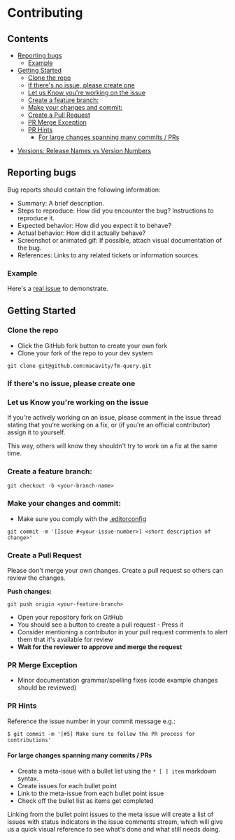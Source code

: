 # Contributing
<!-- START doctoc generated TOC please keep comment here to allow auto update -->
<!-- DON'T EDIT THIS SECTION, INSTEAD RE-RUN doctoc TO UPDATE -->
## Contents

- [Reporting bugs](#reporting-bugs)
  - [Example](#example)
- [Getting Started](#getting-started)
  - [Clone the repo](#clone-the-repo)
  - [If there's no issue, please create one](#if-theres-no-issue-please-create-one)
  - [Let us Know you're working on the issue](#let-us-know-youre-working-on-the-issue)
  - [Create a feature branch:](#create-a-feature-branch)
  - [Make your changes and commit:](#make-your-changes-and-commit)
  - [Create a Pull Request](#create-a-pull-request)
  - [PR Merge Exception](#pr-merge-exception)
  - [PR Hints](#pr-hints)
    - [For large changes spanning many commits / PRs](#for-large-changes-spanning-many-commits--prs)

<!-- END doctoc generated TOC please keep comment here to allow auto update -->
- [Versions: Release Names vs Version Numbers](versions/index.md)

## Reporting bugs

Bug reports should contain the following information:

* Summary: A brief description.
* Steps to reproduce: How did you encounter the bug? Instructions to reproduce it.
* Expected behavior: How did you expect it to behave?
* Actual behavior: How did it actually behave?
* Screenshot or animated gif: If possible, attach visual documentation of the bug.
* References: Links to any related tickets or information sources.

### Example

Here's a [real issue](https://github.com/woothemes/woocommerce/issues/8563#issue-94518347) to demonstrate.


## Getting Started

### Clone the repo

* Click the GitHub fork button to create your own fork
* Clone your fork of the repo to your dev system

```
git clone git@github.com:macavity/fm-query.git
```

### If there's no issue, please create one


### Let us Know you're working on the issue

If you're actively working on an issue, please comment in the issue thread stating that you're working on a fix, or (if you're an official contributor) assign it to yourself.

This way, others will know they shouldn't try to work on a fix at the same time.


### Create a feature branch:

```
git checkout -b <your-branch-name>
```

### Make your changes and commit:

* Make sure you comply with the [.editorconfig](http://editorconfig.org/)

```
git commit -m '[Issue #<your-issue-number>] <short description of change>'
```

### Create a Pull Request

Please don't merge your own changes. Create a pull request so others can review the changes.

**Push changes:**

```
git push origin <your-feature-branch>
```

* Open your repository fork on GitHub
* You should see a button to create a pull request - Press it
* Consider mentioning a contributor in your pull request comments to alert them that it's available for review
* **Wait for the reviewer to approve and merge the request**

### PR Merge Exception

* Minor documentation grammar/spelling fixes (code example changes should be reviewed)


### PR Hints

Reference the issue number in your commit message e.g.:

```
$ git commit -m '[#5] Make sure to follow the PR process for contributions'
```

#### For large changes spanning many commits / PRs

* Create a meta-issue with a bullet list using the `* [ ] item` markdown syntax.
* Create issues for each bullet point
* Link to the meta-issue from each bullet point issue
* Check off the bullet list as items get completed

Linking from the bullet point issues to the meta issue will create a list of issues with status indicators in the issue comments stream, which will give us a quick visual reference to see what's done and what still needs doing.
